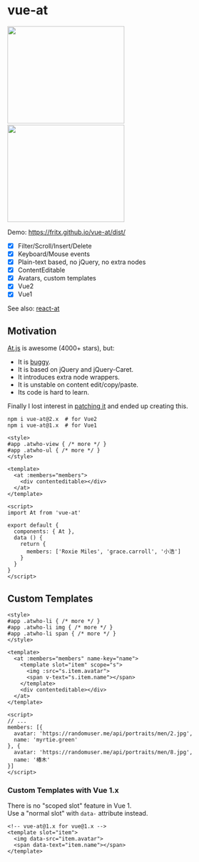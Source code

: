 # vue-at

<img width="262" height="218" src="https://raw.githubusercontent.com/fritx/vue-at/master/WechatIMG1.jpeg">&nbsp;&nbsp;<img width="262" height="218" src="https://raw.githubusercontent.com/fritx/vue-at/master/WechatIMG2.jpeg">

Demo: https://fritx.github.io/vue-at/dist/

- [x] Filter/Scroll/Insert/Delete
- [x] Keyboard/Mouse events
- [x] Plain-text based, no jQuery, no extra nodes
- [x] ContentEditable
- [x] Avatars, custom templates
- [x] Vue2
- [x] Vue1

See also: [react-at][react-at]

## Motivation

[At.js][at.js] is awesome (4000+ stars), but:

- It is [buggy][buggy].
- It is based on jQuery and jQuery-Caret.
- It introduces extra node wrappers.
- It is unstable on content edit/copy/paste.
- Its code is hard to learn.

Finally I lost interest in [patching it][buggy] and ended up creating this.

```plain
npm i vue-at@2.x  # for Vue2
npm i vue-at@1.x  # for Vue1
```

```vue
<style>
#app .atwho-view { /* more */ }
#app .atwho-ul { /* more */ }
</style>

<template>
  <at :members="members">
    <div contenteditable></div>
  </at>
</template>

<script>
import At from 'vue-at'

export default {
  components: { At },
  data () {
    return {
      members: ['Roxie Miles', 'grace.carroll', '小浩']
    }
  }
}
</script>
```

## Custom Templates

```vue
<style>
#app .atwho-li { /* more */ }
#app .atwho-li img { /* more */ }
#app .atwho-li span { /* more */ }
</style>

<template>
  <at :members="members" name-key="name">
    <template slot="item" scope="s">
      <img :src="s.item.avatar">
      <span v-text="s.item.name"></span>
    </template>
    <div contenteditable></div>
  </at>
</template>

<script>
// ...
members: [{
  avatar: 'https://randomuser.me/api/portraits/men/2.jpg',
  name: 'myrtie.green'
}, {
  avatar: 'https://randomuser.me/api/portraits/men/8.jpg',
  name: '椿木'
}]
</script>
```

### Custom Templates with Vue 1.x

There is no "scoped slot" feature in Vue 1.<br>
Use a "normal slot" with `data-` attribute instead.

```vue
<!-- vue-at@1.x for vue@1.x -->
<template slot="item">
  <img data-src="item.avatar">
  <span data-text="item.name"></span>
</template>
```

[react-at]: https://github.com/fritx/react-at
[at.js]: https://github.com/ichord/At.js
[buggy]: https://github.com/ichord/At.js/issues/411#issuecomment-256662090
